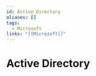 ```yaml
---
id: Active Directory
aliases: []
tags:
  - Microsoft
links: "[[Microsoft]]"
---
```


# Active Directory

